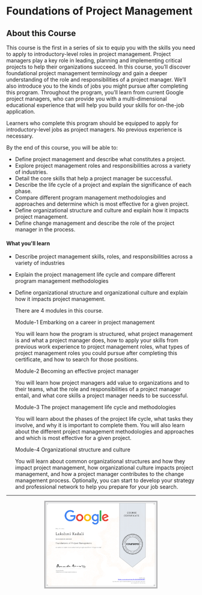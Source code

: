 # Foundations of Project Management

## About this Course

This course is the first in a series of six to equip you with the skills you need to apply to introductory-level roles in project management. Project managers play a key role in leading, planning and implementing critical projects to help their organizations succeed. In this course, you’ll discover foundational project management terminology and gain a deeper understanding of  the role and responsibilities of a project manager. We’ll also introduce you to the kinds of jobs you might pursue after completing this program. Throughout the program, you’ll learn from current Google project managers, who can provide you with a multi-dimensional educational experience that will help you build your skills  for on-the-job application. 

Learners who complete this program should be equipped to apply for introductory-level jobs as project managers. No previous experience is necessary.

By the end of this course, you will be able to:
- Define project management and describe what constitutes a project.
- Explore project management roles and responsibilities across a variety of industries.
- Detail the core skills that help a project manager be successful.
- Describe the life cycle of a project and explain the significance of each phase.
- Compare different program management methodologies and approaches and determine which is most effective for a given project.
- Define organizational structure and culture and explain how it impacts project management. 
- Define change management and describe the role of the project manager in the process.

#### What you'll learn

- Describe project management skills, roles, and responsibilities across a variety of industries

- Explain the project management life cycle and compare different program management methodologies 

- Define organizational structure and organizational culture and explain how it impacts project management.


  There are 4 modules in this course.

  Module-1 Embarking on a career in project management
  
  You will learn how the program is structured, what project management is and what a project manager does, how to apply your skills from previous work experience to project management roles, what types of project management roles you could pursue after completing this certificate, and how to search for those positions.

  Module-2 Becoming an effective project manager
  
  You will learn how project managers add value to organizations and to their teams, what the role and responsibilities of a project manager entail, and what core skills a project manager needs to be successful.

  Module-3 The project management life cycle and methodologies
  
  You will learn about the phases of the project life cycle, what tasks they involve, and why it is important to complete them. You will also learn about the different project management methodologies and approaches and which is most effective for a given project.

  Module-4 Organizational structure and culture
  
  You will learn about common organizational structures and how they impact project management, how organizational culture impacts project management, and how a project manager contributes to the change management process. Optionally, you can start to develop your strategy and professional network to help you prepare for your job search.

---
<p align="center">
<img src="/Lakshmi Kadali Certificates/Coursera Google Project Management Professional certificate Course-1.png" width=60% height=60%>
